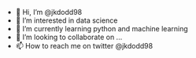 - 👋 Hi, I’m @jkdodd98
- 👀 I’m interested in data science
- 🌱 I’m currently learning python and machine learning
- 💞️ I’m looking to collaborate on ...
- 📫 How to reach me on twitter @jkdodd98

<!---
jkdodd98/jkdodd98 is a ✨ special ✨ repository because its `README.md` (this file) appears on your GitHub profile.
You can click the Preview link to take a look at your changes.
--->
